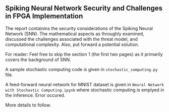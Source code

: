 ## Spiking Neural Network Security and Challenges in FPGA Implementation

The report containins the security considerations of the Spiking Neural Network (SNN). 
The mathematical aspects as throughly examined, discussed the challenges associated with the threat model, and computational complexity. 
Also, put forward a potential solution. 

For reader: Feel free to skip the section 1 (the first two pages) as it primarily covers the background of SNN.

A sample stochastic computing code is given in `stochastic_computing.py` file.

A feed-forward neural network for MNIST dataset is given in `Neural Network with Stochastic Computing.ipynb` where stochastic computing is emplyed in the inference.  Error occured. 

More details to follow.
